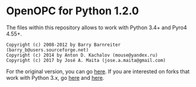 # OpenOPC for Python 1.2.0

The files within this repository allows to work with Python 3.4+ and 
Pyro4 4.55+.

```
Copyright (c) 2008-2012 by Barry Barnreiter (barry_b@users.sourceforge.net)
Copyright (c) 2014 by Anton D. Kachalov (mouse@yandex.ru)
Copyright (c) 2017 by José A. Maita (jose.a.maita@gmail.com)
```

For the original version, you can go 
[here](http://openopc.sourceforge.net/). If you are interested on forks 
that work with Python 3.x, go 
[here](https://github.com/ya-mouse/openopc) and 
[here](https://github.com/joseamaita/openopc120).
